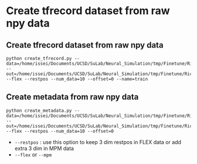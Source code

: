 # Create tfrecord dataset from raw npy data


## Create tfrecord dataset from raw npy data

```
python create_tfrecord.py --data=/home/issei/Documents/UCSD/SuLab/Neural_Simulation/tmp/Finetune/RiceGrip/FLEX/full/raw --out=/home/issei/Documents/UCSD/SuLab/Neural_Simulation/tmp/Finetune/RiceGrip/FLEX/full/data --flex --restpos --num_data=10 --offset=0 --name=train
```


## Create metadata from raw npy data

```
python create_metadata.py --data=/home/issei/Documents/UCSD/SuLab/Neural_Simulation/tmp/Finetune/RiceGrip/FLEX/full/raw --out=/home/issei/Documents/UCSD/SuLab/Neural_Simulation/tmp/Finetune/RiceGrip/FLEX/full/data --flex --restpos --num_data=10 --offset=0
```


- `--restpos` : use this option to keep 3 dim restpos in FLEX data or add extra 3 dim in MPM data
- `--flex` or `--mpm`

